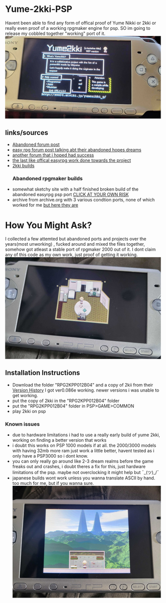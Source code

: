 # Yume-2kki-PSP
Havent been able to find any form of offical proof of Yume Nikki or 2kki or really even proof of a working rpgmaker engine for psp. SO im going to release my cobbled together "working" port of it.
![nikki psp](https://github.com/AlsoGreta/Yume-2kki-PSP/blob/main/20250730_225315.jpg)

## links/sources
- [Abandoned forum post](https://gbatemp.net/threads/yume-nikki-psp.365497/)
- [easy rpg forum post talking abt their abandoned hopes dreams](https://community.easyrpg.org/t/psp-support-port/278)
- [another forum that i hoped had success](https://archive.uboachan.net/yn/res/2833.xhtml)
- [the last like offical easyrpg work done towards the project](https://blog.easyrpg.org/2011/02/)
- [2kki builds](https://yume.wiki/2kki/Version_History)
  ### Abandoned rpgmaker builds
- somewhat sketchy site with a half finished broken build of the abandoned easyrpg psp port [CLICK AT YOUR OWN RISK](https://www.gamebrew.org/wiki/EasyRPG_PSP)
- archive from archive.org with 3 various condtion ports, none of which worked for me [but here they are](https://archive.org/details/easyrpg-psp-0.2.1-testing.7z)
# How You Might Ask?
I collected a few attemted but abandoned ports  and projects over the years(most unworking) , fucked around and mixed the files together, somehow got atleast a stable port of rpgmaker 2000 out of it. I dont claim any of this code as my own work, just proof of getting it working.
![nikki psp2](https://github.com/AlsoGreta/Yume-2kki-PSP/blob/main/20250806_165728-1.jpg)
## Installation Instructions
- Download the folder "RPG2KPP012B04" and a copy of 2kii from their [Version History](https://yume.wiki/2kki/Version_History) I got ver0.086e working. newer versions i was unable to get working.
- put the copy of 2kki in the  "RPG2KPP012B04" folder
- put the  "RPG2KPP012B04" folder in PSP>GAME>COMMON
- play 2kki on psp
### Known issues
- due to hardware limitations i had to use a really early build of yume 2kki, working on finding a better version that works
- i doubt this works on PSP 1000 models if at all. the 2000/3000 models with having 32mb more ram just work a little better, havent tested as i only have a PSP3000 so i dont know.
- you can only really go around like 2-3 dream realms before the game freaks out and crashes, i doubt theres a fix for this, just hardware limitations of the psp. maybe not overclocking it might help but ¯\_(ツ)_/¯
- japanese builds wont work unless you wanna translate ASCII by hand. too much for me, but if you wanna sure.
![nikki psp](https://github.com/AlsoGreta/Yume-2kki-PSP/blob/main/20250806_165747-1.jpg)
